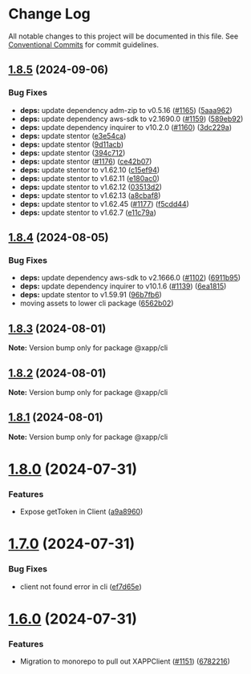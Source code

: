 # Change Log

All notable changes to this project will be documented in this file.
See [Conventional Commits](https://conventionalcommits.org) for commit guidelines.

## [1.8.5](https://github.com/xapp-ai/xapp-cli/compare/v1.8.4...v1.8.5) (2024-09-06)


### Bug Fixes

* **deps:** update dependency adm-zip to v0.5.16 ([#1165](https://github.com/xapp-ai/xapp-cli/issues/1165)) ([5aaa962](https://github.com/xapp-ai/xapp-cli/commit/5aaa9622a423629b60dd7bdadf986ead15cef1a4))
* **deps:** update dependency aws-sdk to v2.1690.0 ([#1159](https://github.com/xapp-ai/xapp-cli/issues/1159)) ([589eb92](https://github.com/xapp-ai/xapp-cli/commit/589eb926767db3857453c6501be454415039151c))
* **deps:** update dependency inquirer to v10.2.0 ([#1160](https://github.com/xapp-ai/xapp-cli/issues/1160)) ([3dc229a](https://github.com/xapp-ai/xapp-cli/commit/3dc229a16258e6c7af1872b48b9581830a91ebcd))
* **deps:** update stentor ([e3e54ca](https://github.com/xapp-ai/xapp-cli/commit/e3e54ca3f581c735631bb97c98328dd351652889))
* **deps:** update stentor ([9d11acb](https://github.com/xapp-ai/xapp-cli/commit/9d11acb5728a3cff6aba959feb680dce99701369))
* **deps:** update stentor ([394c712](https://github.com/xapp-ai/xapp-cli/commit/394c7122ffd2fd4602180ad5973d64cbf976741d))
* **deps:** update stentor ([#1176](https://github.com/xapp-ai/xapp-cli/issues/1176)) ([ce42b07](https://github.com/xapp-ai/xapp-cli/commit/ce42b0764c1eabed7852ac8133d693254bdd0dfd))
* **deps:** update stentor to v1.62.10 ([c15ef94](https://github.com/xapp-ai/xapp-cli/commit/c15ef9451b46f7b8ed2db488d990f8eefc669b01))
* **deps:** update stentor to v1.62.11 ([e180ac0](https://github.com/xapp-ai/xapp-cli/commit/e180ac0b3be2eaa70972d6d32bc0866579ce30da))
* **deps:** update stentor to v1.62.12 ([03513d2](https://github.com/xapp-ai/xapp-cli/commit/03513d2f6ff98dfd40a4a563e9f7f3fd9ba9eb48))
* **deps:** update stentor to v1.62.13 ([a8cbaf8](https://github.com/xapp-ai/xapp-cli/commit/a8cbaf8cbda5ccb53c87eef5403efba2cc99ac5a))
* **deps:** update stentor to v1.62.45 ([#1177](https://github.com/xapp-ai/xapp-cli/issues/1177)) ([f5cdd44](https://github.com/xapp-ai/xapp-cli/commit/f5cdd4452f7c1352bd234a6ce389d1db09a820b2))
* **deps:** update stentor to v1.62.7 ([e11c79a](https://github.com/xapp-ai/xapp-cli/commit/e11c79a93bb9bbab4be4d82710664b31df45514f))





## [1.8.4](https://github.com/xapp-ai/xapp-cli/compare/v1.8.3...v1.8.4) (2024-08-05)


### Bug Fixes

* **deps:** update dependency aws-sdk to v2.1666.0 ([#1102](https://github.com/xapp-ai/xapp-cli/issues/1102)) ([6911b95](https://github.com/xapp-ai/xapp-cli/commit/6911b9524ecef3dfa060f3b150530049c7730af4))
* **deps:** update dependency inquirer to v10.1.6 ([#1139](https://github.com/xapp-ai/xapp-cli/issues/1139)) ([6ea1815](https://github.com/xapp-ai/xapp-cli/commit/6ea18154ef4b6b3d62343dcf31206c48ff704b55))
* **deps:** update stentor to v1.59.91 ([96b7fb6](https://github.com/xapp-ai/xapp-cli/commit/96b7fb633120756541c5e5a8a1becd93c179e6a2))
* moving assets to lower cli package ([6562b02](https://github.com/xapp-ai/xapp-cli/commit/6562b023abd7fd0b5101939b313f0e18e1dbe58e))





## [1.8.3](https://github.com/xapp-ai/xapp-cli/compare/v1.8.2...v1.8.3) (2024-08-01)

**Note:** Version bump only for package @xapp/cli





## [1.8.2](https://github.com/xapp-ai/xapp-cli/compare/v1.8.1...v1.8.2) (2024-08-01)

**Note:** Version bump only for package @xapp/cli





## [1.8.1](https://github.com/xapp-ai/xapp-cli/compare/v1.8.0...v1.8.1) (2024-08-01)

**Note:** Version bump only for package @xapp/cli





# [1.8.0](https://github.com/xapp-ai/xapp-cli/compare/v1.7.0...v1.8.0) (2024-07-31)


### Features

* Expose getToken in Client ([a9a8960](https://github.com/xapp-ai/xapp-cli/commit/a9a89600789e5987396ae19e5be8df0cf115a57c))





# [1.7.0](https://github.com/xapp-ai/xapp-cli/compare/v1.6.0...v1.7.0) (2024-07-31)


### Bug Fixes

* client not found error in cli ([ef7d65e](https://github.com/xapp-ai/xapp-cli/commit/ef7d65ec6d759891b2381fefd74dbfe3aa1bcb5b))





# [1.6.0](https://github.com/xapp-ai/xapp-cli/compare/v1.5.228...v1.6.0) (2024-07-31)


### Features

* Migration to monorepo to pull out XAPPClient ([#1151](https://github.com/xapp-ai/xapp-cli/issues/1151)) ([6782216](https://github.com/xapp-ai/xapp-cli/commit/67822161aaa56bbda5b263bb55ccc516dc66c983))
